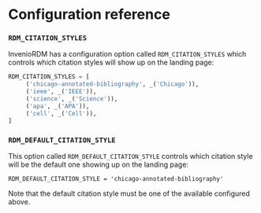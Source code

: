 # Configuration reference

### ``RDM_CITATION_STYLES``

InvenioRDM has a configuration option called ``RDM_CITATION_STYLES`` which controls which citation styles will show up on the landing page:

``` python
RDM_CITATION_STYLES = [
     ('chicago-annotated-bibliography', _('Chicago')),
     ('ieee', _('IEEE')),
     ('science', _('Science')),
     ('apa', _('APA')),
     ('cell', _('Cell')),
]
```

### ``RDM_DEFAULT_CITATION_STYLE``

This option called ``RDM_DEFAULT_CITATION_STYLE`` controls which citation style will be the default one showing up on the landing page:

```
RDM_DEFAULT_CITATION_STYLE = 'chicago-annotated-bibliography'
```

Note that the default citation style must be one of the available configured above.
